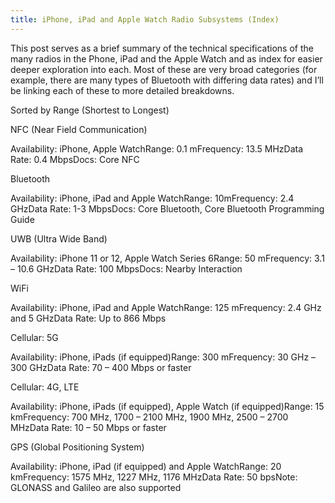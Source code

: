 ```yaml
---
title: iPhone, iPad and Apple Watch Radio Subsystems (Index)
---
```


This post serves as a brief summary of the technical specifications of the many radios in the Phone, iPad and the Apple Watch and as index for easier deeper exploration into each. Most of these are very broad categories (for example, there are many types of Bluetooth with differing data rates) and I’ll be linking each of these to more detailed breakdowns.&nbsp;



Sorted by Range (Shortest to Longest)



NFC (Near Field Communication)



Availability: iPhone, Apple WatchRange: 0.1 mFrequency: 13.5 MHzData Rate: 0.4 MbpsDocs: Core NFC



Bluetooth



Availability: iPhone, iPad and Apple WatchRange: 10mFrequency: 2.4 GHzData Rate: 1-3 MbpsDocs: Core Bluetooth, Core Bluetooth Programming Guide



UWB (Ultra Wide Band)



Availability: iPhone 11 or 12, Apple Watch Series 6Range: 50 mFrequency: 3.1 &#8211; 10.6 GHzData Rate: 100 MbpsDocs: Nearby Interaction



WiFi



Availability: iPhone, iPad and Apple WatchRange: 125 mFrequency: 2.4 GHz and 5 GHzData Rate: Up to 866 Mbps



Cellular: 5G



Availability: iPhone, iPads (if equipped)Range: 300 mFrequency: 30 GHz &#8211; 300 GHzData Rate: 70 &#8211; 400 Mbps or faster



Cellular: 4G, LTE



Availability: iPhone, iPads (if equipped), Apple Watch (if equipped)Range: 15 kmFrequency: 700 MHz, 1700 &#8211; 2100 MHz, 1900 MHz, 2500 &#8211; 2700 MHzData Rate: 10 &#8211; 50 Mbps or faster



GPS (Global Positioning System)



Availability: iPhone, iPad (if equipped) and Apple WatchRange: 20 kmFrequency: 1575 MHz, 1227 MHz, 1176 MHzData Rate: 50 bpsNote: GLONASS and Galileo are also supported
